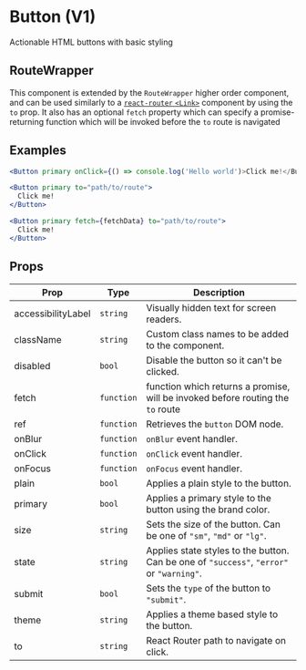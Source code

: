# Button (V1)

Actionable HTML buttons with basic styling

## RouteWrapper

This component is extended by the `RouteWrapper` higher order component, and can be used similarly to a [`react-router` `<Link>`](https://reacttraining.com/react-router/web/api/Link) component by using the `to` prop. It also has an optional `fetch` property which can specify a promise-returning function which will be invoked before the `to` route is navigated

## Examples

```jsx
<Button primary onClick={() => console.log('Hello world')>Click me!</Button>
```

```jsx
<Button primary to="path/to/route">
  Click me!
</Button>
```

```jsx
<Button primary fetch={fetchData} to="path/to/route">
  Click me!
</Button>
```

## Props

| Prop               | Type       | Description                                                                              |
| ------------------ | ---------- | ---------------------------------------------------------------------------------------- |
| accessibilityLabel | `string`   | Visually hidden text for screen readers.                                                 |
| className          | `string`   | Custom class names to be added to the component.                                         |
| disabled           | `bool`     | Disable the button so it can't be clicked.                                               |
| fetch              | `function` | function which returns a promise, will be invoked before routing the `to` route          |
| ref                | `function` | Retrieves the `button` DOM node.                                                         |
| onBlur             | `function` | `onBlur` event handler.                                                                  |
| onClick            | `function` | `onClick` event handler.                                                                 |
| onFocus            | `function` | `onFocus` event handler.                                                                 |
| plain              | `bool`     | Applies a plain style to the button.                                                     |
| primary            | `bool`     | Applies a primary style to the button using the brand color.                             |
| size               | `string`   | Sets the size of the button. Can be one of `"sm"`, `"md"` or `"lg"`.                     |
| state              | `string`   | Applies state styles to the button. Can be one of `"success"`, `"error"` or `"warning"`. |
| submit             | `bool`     | Sets the `type` of the button to `"submit"`.                                             |
| theme              | `string`   | Applies a theme based style to the button.                                               |
| to                 | `string`   | React Router path to navigate on click.                                                  |
